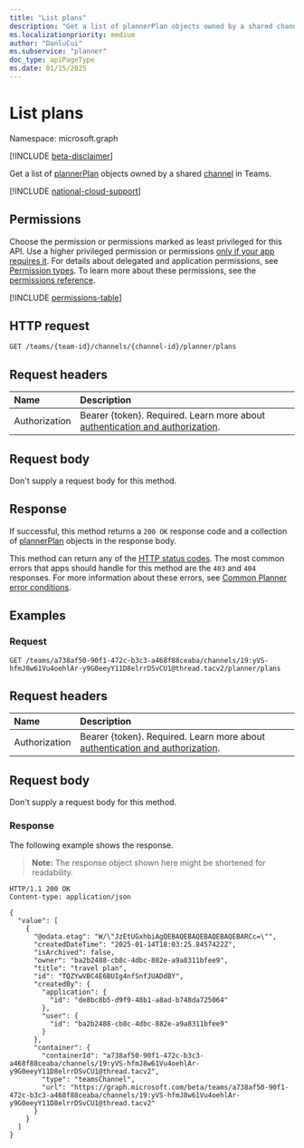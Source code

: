 ```yaml
---
title: "List plans"
description: "Get a list of plannerPlan objects owned by a shared channel in Teams."
ms.localizationpriority: medium
author: "DanluCui"
ms.subservice: "planner"
doc_type: apiPageType
ms.date: 01/15/2025
---
```


# List plans

Namespace: microsoft.graph

[!INCLUDE [beta-disclaimer](../../includes/beta-disclaimer.md)]

Get a list of [plannerPlan](../resources/plannerplan.md) objects owned by a shared [channel](../resources/channel.md) in Teams.

[!INCLUDE [national-cloud-support](../../includes/global-us.md)]

## Permissions
Choose the permission or permissions marked as least privileged for this API. Use a higher privileged permission or permissions [only if your app requires it](/graph/permissions-overview#best-practices-for-using-microsoft-graph-permissions). For details about delegated and application permissions, see [Permission types](/graph/permissions-overview#permission-types). To learn more about these permissions, see the [permissions reference](/graph/permissions-reference).

<!-- { "blockType": "permissions", "name": "teamschannelplanner_list_plans" } -->
[!INCLUDE [permissions-table](../includes/permissions/teamschannelplanner-list-plans-permissions.md)]

## HTTP request
<!-- { "blockType": "ignored" } -->
```http
GET /teams/{team-id}/channels/{channel-id}/planner/plans
```

## Request headers
| Name      |Description|
|:----------|:----------|
|Authorization|Bearer {token}. Required. Learn more about [authentication and authorization](/graph/auth/auth-concepts).|

## Request body
Don't supply a request body for this method.

## Response

If successful, this method returns a `200 OK` response code and a collection of [plannerPlan](../resources/plannerplan.md) objects in the response body.

This method can return any of the [HTTP status codes](/graph/errors). The most common errors that apps should handle for this method are the `403` and `404` responses. For more information about these errors, see [Common Planner error conditions](../resources/planner-overview.md#common-planner-error-conditions).

## Examples

### Request

<!-- { "blockType": "ignored" } -->
```http
GET /teams/a738af50-90f1-472c-b3c3-a468f88ceaba/channels/19:yVS-hfmJ8w61Vu4oehlAr-y9G0eeyY11D8elrrDSvCU1@thread.tacv2/planner/plans
```

## Request headers
| Name      |Description|
|:----------|:----------|
|Authorization|Bearer {token}. Required. Learn more about [authentication and authorization](/graph/auth/auth-concepts).|

## Request body
Don't supply a request body for this method.

### Response

The following example shows the response.

>**Note:** The response object shown here might be shortened for readability.
<!-- {
  "blockType": "response",
  "truncated": true,
  "@odata.type": "Collection(microsoft.graph.plannerPlan)"
} -->
```http
HTTP/1.1 200 OK
Content-type: application/json

{
  "value": [
    {
      "@odata.etag": "W/\"JzEtUGxhbiAgQEBAQEBAQEBAQEBAQEBARCc=\"",
      "createdDateTime": "2025-01-14T18:03:25.8457422Z",
      "isArchived": false,
      "owner": "ba2b2488-cb8c-4dbc-882e-a9a8311bfee9",
      "title": "travel plan",
      "id": "TQZYwVBC4E6BUIg4nfSnfJUADdBY",
      "createdBy": {
        "application": {
          "id": "de8bc8b5-d9f9-48b1-a8ad-b748da725064"
        },
        "user": {
          "id": "ba2b2488-cb8c-4dbc-882e-a9a8311bfee9"
        }
      },
      "container": {
        "containerId": "a738af50-90f1-472c-b3c3-a468f88ceaba/channels/19:yVS-hfmJ8w61Vu4oehlAr-y9G0eeyY11D8elrrDSvCU1@thread.tacv2",
        "type": "teamsChannel",
        "url": "https://graph.microsoft.com/beta/teams/a738af50-90f1-472c-b3c3-a468f88ceaba/channels/19:yVS-hfmJ8w61Vu4oehlAr-y9G0eeyY11D8elrrDSvCU1@thread.tacv2"
      }
    }
  ]
}
```

<!-- uuid: 3da1192e-9af9-47d4-b32c-1ba82ddabcd1
2025-01-15 22:58:43 UTC -->
<!--
{
  "type": "#page.annotation",
  "description": "List plans",
  "keywords": "",
  "section": "documentation",
  "tocPath": "",
  "suppressions": [
  ]
}
-->

